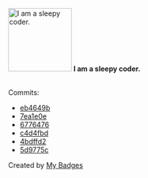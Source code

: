 <img src="https://my-badges.github.io/my-badges/sleepy-coder.png" alt="I am a sleepy coder." title="I am a sleepy coder." width="128">
<strong>I am a sleepy coder.</strong>
<br><br>

Commits:

- <a href="https://github.com/mmichie/m28/commit/eb4649b96960fd30cac3a0ae98023fc0521932e4">eb4649b</a>
- <a href="https://github.com/mmichie/m28/commit/7ea1e0e8f8f35ce02681c3327d6c78df78b1585a">7ea1e0e</a>
- <a href="https://github.com/mmichie/m28/commit/67764766fc8dd515447fb1797ae144c88156d85f">6776476</a>
- <a href="https://github.com/mmichie/m28/commit/c4d4fbd6558ce02f02c129fab9ffd78c46ac0370">c4d4fbd</a>
- <a href="https://github.com/mmichie/gosh/commit/4bdffd26a38733d546121d15bbb57aa78442a594">4bdffd2</a>
- <a href="https://github.com/mmichie/m28/commit/5d9775c00e6bafd1d07dd70e845a2cf222583069">5d9775c</a>


Created by <a href="https://github.com/my-badges/my-badges">My Badges</a>